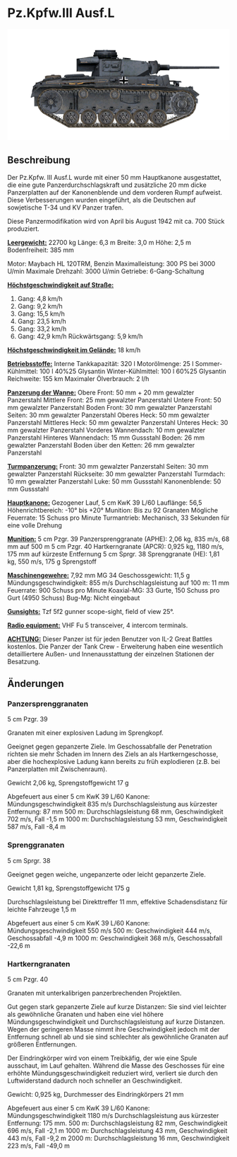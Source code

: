 # Pz.Kpfw.III Ausf.L

![_pziii-l](../images/_pziii-l.png)

## Beschreibung

Der Pz.Kpfw. III Ausf.L wurde mit einer 50 mm Hauptkanone ausgestattet, die eine gute Panzerdurchschlagskraft und zusätzliche 20 mm dicke Panzerplatten auf der Kanonenblende und dem vorderen Rumpf aufweist. Diese Verbesserungen wurden eingeführt, als die Deutschen auf sowjetische T-34 und KV Panzer trafen.

Diese Panzermodifikation wird von April bis August 1942 mit ca. 700 Stück produziert.

<b><u>Leergewicht:</u></b> 22700 kg
Länge: 6,3 m
Breite: 3,0 m
Höhe: 2,5 m
Bodenfreiheit: 385 mm

Motor: Maybach HL 120TRM, Benzin
Maximalleistung: 300 PS bei 3000 U/min
Maximale Drehzahl: 3000 U/min
Getriebe: 6-Gang-Schaltung

<b><u>Höchstgeschwindigkeit auf Straße:</u></b>
1. Gang: 4,8 km/h
2. Gang: 9,2 km/h
3. Gang: 15,5 km/h
4. Gang: 23,5 km/h
5. Gang: 33,2 km/h
6. Gang: 42,9 km/h
Rückwärtsgang: 5,9 km/h

<b><u>Höchstgeschwindigkeit im Gelände:</u></b> 18 km/h

<b><u>Betriebsstoffe:</u></b>
Interne Tankkapazität: 320 l
Motorölmenge: 25 l
Sommer-Kühlmittel: 100 l 40%25 Glysantin
Winter-Kühlmittel: 100 l 60%25 Glysantin
Reichweite: 155 km
Maximaler Ölverbrauch: 2 l/h

<b><u>Panzerung der Wanne:</u></b>
Obere Front: 50 mm + 20 mm gewalzter Panzerstahl
Mittlere Front: 25 mm gewalzter Panzerstahl
Untere Front: 50 mm gewalzter Panzerstahl
Boden Front: 30 mm gewalzter Panzerstahl
Seiten: 30 mm gewalzter Panzerstahl
Oberes Heck: 50 mm gewalzter Panzerstahl
Mittleres Heck: 50 mm gewalzter Panzerstahl
Unteres Heck: 30 mm gewalzter Panzerstahl
Vorderes Wannendach: 10 mm gewalzter Panzerstahl
Hinteres Wannendach: 15 mm Gussstahl
Boden: 26 mm gewalzter Panzerstahl
Boden über den Ketten: 26 mm gewalzter Panzerstahl

<b><u>Turmpanzerung:</u></b>
Front: 30 mm gewalzter Panzerstahl
Seiten: 30 mm gewalzter Panzerstahl
Rückseite: 30 mm gewalzter Panzerstahl
Turmdach: 10 mm gewalzter Panzerstahl
Luke: 50 mm Gussstahl
Kanonenblende: 50 mm Gussstahl

<b><u>Hauptkanone:</u></b> Gezogener Lauf, 5 cm KwK 39 L/60
Lauflänge: 56,5
Höhenrichtbereich: -10° bis +20°
Munition: Bis zu 92 Granaten
Mögliche Feuerrate: 15 Schuss pro Minute
Turmantrieb: Mechanisch, 33 Sekunden für eine volle Drehung

<b><u>Munition:</u></b>
5 cm Pzgr. 39 Panzersprenggranate (APHE): 2,06 kg, 835 m/s, 68 mm auf 500 m
5 cm Pzgr. 40 Hartkerngranate (APCR): 0,925 kg, 1180 m/s, 175 mm auf kürzeste Entfernung
5 cm Sprgr. 38 Sprenggranate (HE): 1,81 kg, 550 m/s, 175 g Sprengstoff

<b><u>Maschinengewehre:</u></b> 7,92 mm MG 34
Geschossgewicht: 11,5 g
Mündungsgeschwindigkeit: 855 m/s
Durchschlagsleistung auf 100 m: 11 mm
Feuerrate: 900 Schuss pro Minute
Koaxial-MG: 33 Gurte, 150 Schuss pro Gurt (4950 Schuss)
Bug-Mg: Nicht eingebaut

<b><u>Gunsights:</u></b>
Tzf 5f2 gunner scope-sight, field of view 25°.

<b><u>Radio equipment:</u></b> VHF Fu 5 transceiver, 4 intercom terminals.


<b><u>ACHTUNG:</u></b>
Dieser Panzer ist für jeden Benutzer von IL-2 Great Battles kostenlos. Die Panzer der Tank Crew - Erweiterung haben eine wesentlich detailliertere Außen- und Innenausstattung der einzelnen Stationen der Besatzung.


## Änderungen


### Panzersprenggranaten

5 cm Pzgr. 39

Granaten mit einer explosiven Ladung im Sprengkopf.

Geeignet gegen gepanzerte Ziele. Im Geschossabfalle der Penetration richten sie mehr Schaden im Innern des Ziels an als Hartkerngeschosse, aber die hochexplosive Ladung kann bereits zu früh explodieren (z.B. bei Panzerplatten mit Zwischenraum).

Gewicht 2,06 kg, Sprengstoffgewicht 17 g

Abgefeuert aus einer 5 cm KwK 39 L/60 Kanone:
Mündungsgeschwindigkeit 835 m/s
Durchschlagsleistung aus kürzester Entfernung: 87 mm
500 m: Durchschlagsleistung 68 mm, Geschwindigkeit 702 m/s, Fall -1,5 m
1000 m: Durchschlagsleistung 53 mm, Geschwindigkeit 587 m/s, Fall -8,4 m


### Sprenggranaten

5 cm Sprgr. 38

Geeignet gegen weiche, ungepanzerte oder leicht gepanzerte Ziele.

Gewicht 1,81 kg, Sprengstoffgewicht 175 g

Durchschlagsleistung bei Direkttreffer 11 mm, effektive Schadensdistanz für leichte Fahrzeuge 1,5 m

Abgefeuert aus einer 5 cm KwK 39 L/60 Kanone:
Mündungsgeschwindigkeit 550 m/s
500 m: Geschwindigkeit 444 m/s, Geschossabfall -4,9 m
1000 m: Geschwindigkeit 368 m/s, Geschossabfall -22,6 m


### Hartkerngranaten

5 cm Pzgr. 40

Granaten mit unterkalibrigen panzerbrechenden Projektilen.

Gut gegen stark gepanzerte Ziele auf kurze Distanzen: Sie sind viel leichter als gewöhnliche Granaten und haben eine viel höhere Mündungsgeschwindigkeit und Durchschlagsleistung auf kurze Distanzen. Wegen der geringeren Masse nimmt ihre Geschwindigkeit jedoch mit der Entfernung schnell ab und sie sind schlechter als gewöhnliche Granaten auf größeren Entfernungen.

Der Eindringkörper wird von einem Treibkäfig, der wie eine Spule ausschaut, im Lauf gehalten. Während die Masse des Geschosses für eine erhöhte Mündungsgeschwindigkeit reduziert wird, verliert sie durch den Luftwiderstand dadurch noch schneller an Geschwindigkeit.

Gewicht: 0,925 kg, Durchmesser des Eindringkörpers 21 mm

Abgefeuert aus einer 5 cm KwK 39 L/60 Kanone:
Mündungsgeschwindigkeit 1180 m/s
Durchschlagsleistung aus kürzester Entfernung: 175 mm.
500 m: Durchschlagsleistung 82 mm, Geschwindigkeit 696 m/s, Fall -2,1 m
1000 m: Durchschlagsleistung 43 mm, Geschwindigkeit 443 m/s, Fall -9,2 m
2000 m: Durchschlagsleistung 16 mm, Geschwindigkeit 223 m/s, Fall -49,0 m